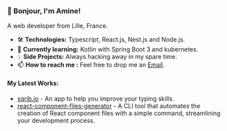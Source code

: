 ### 👋 Bonjour, I'm Amine!

A web developer from Lille, France.

- 🛠️ **Technologies:** Typescript, React.js, Nest.js and Node.js.
- 📖 **Currently learning:** Kotlin with Spring Boot 3 and kubernetes.
- 💡 **Side Projects:** Always hacking away in my spare time.
- 📫 **How to reach me :** Feel free to drop me an [Email](mailto:amine.abdelli@outlook.fr).

#### My Latest Works:
- [sqrib.io](https://sqrib.io) - An app to help you improve your typing skills.
- [react-component-files-generator](https://github.com/amine-abdelli/react-component-files-generator) - A CLI tool that automates the creation of React component files with a simple command, streamlining your development process.
